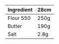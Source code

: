 
| Ingredient | 28cm |
| ---------- | ---- |
| Flour 550  | 250g |
| Butter     | 190g |
| Salt       | 2.8g |
